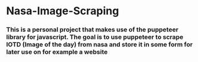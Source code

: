 # Nasa-Image-Scraping

### This is a personal project that makes use of the puppeteer library for javascript. The goal is to use puppeteer to scrape IOTD (Image of the day) from nasa and store it in some form for later use on for example a website
